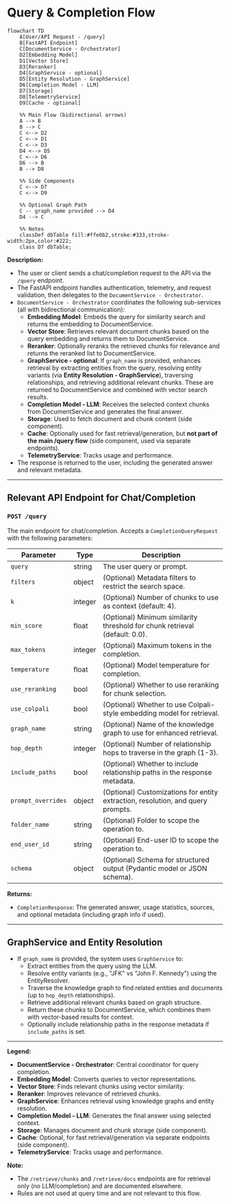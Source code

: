 # Query & Completion Flow

```mermaid
flowchart TD
    A[User/API Request - /query]
    B[FastAPI Endpoint]
    C[DocumentService - Orchestrator]
    D2[Embedding Model]
    D1[Vector Store]
    D3[Reranker]
    D4[GraphService - optional]
    D5[Entity Resolution - GraphService]
    D6[Completion Model - LLM]
    D7[Storage]
    D8[TelemetryService]
    D9[Cache - optional]

    %% Main Flow (bidirectional arrows)
    A --> B
    B --> C
    C <--> D2
    C <--> D1
    C <--> D3
    D4 <--> D5
    C <--> D6
    D6 --> B
    B --> D8

    %% Side Components
    C <--> D7
    C <--> D9

    %% Optional Graph Path
    C -- graph_name provided --> D4
    D4 --> C

    %% Notes
    classDef dbTable fill:#ffe0b2,stroke:#333,stroke-width:2px,color:#222;
    class D7 dbTable;
```

**Description:**
- The user or client sends a chat/completion request to the API via the `/query` endpoint.
- The FastAPI endpoint handles authentication, telemetry, and request validation, then delegates to the `DocumentService - Orchestrator`.
- `DocumentService - Orchestrator` coordinates the following sub-services (all with bidirectional communication):
  - **Embedding Model**: Embeds the query for similarity search and returns the embedding to DocumentService.
  - **Vector Store**: Retrieves relevant document chunks based on the query embedding and returns them to DocumentService.
  - **Reranker**: Optionally reranks the retrieved chunks for relevance and returns the reranked list to DocumentService.
  - **GraphService - optional**: If `graph_name` is provided, enhances retrieval by extracting entities from the query, resolving entity variants (via **Entity Resolution - GraphService**), traversing relationships, and retrieving additional relevant chunks. These are returned to DocumentService and combined with vector search results.
  - **Completion Model - LLM**: Receives the selected context chunks from DocumentService and generates the final answer.
  - **Storage**: Used to fetch document and chunk content (side component).
  - **Cache**: Optionally used for fast retrieval/generation, but **not part of the main /query flow** (side component, used via separate endpoints).
  - **TelemetryService**: Tracks usage and performance.
- The response is returned to the user, including the generated answer and relevant metadata.

---

## Relevant API Endpoint for Chat/Completion

### `POST /query`
The main endpoint for chat/completion. Accepts a `CompletionQueryRequest` with the following parameters:

| Parameter         | Type      | Description |
|-------------------|-----------|-------------|
| `query`           | string    | The user query or prompt. |
| `filters`         | object    | (Optional) Metadata filters to restrict the search space. |
| `k`               | integer   | (Optional) Number of chunks to use as context (default: 4). |
| `min_score`       | float     | (Optional) Minimum similarity threshold for chunk retrieval (default: 0.0). |
| `max_tokens`      | integer   | (Optional) Maximum tokens in the completion. |
| `temperature`     | float     | (Optional) Model temperature for completion. |
| `use_reranking`   | bool      | (Optional) Whether to use reranking for chunk selection. |
| `use_colpali`     | bool      | (Optional) Whether to use Colpali-style embedding model for retrieval. |
| `graph_name`      | string    | (Optional) Name of the knowledge graph to use for enhanced retrieval. |
| `hop_depth`       | integer   | (Optional) Number of relationship hops to traverse in the graph (1-3). |
| `include_paths`   | bool      | (Optional) Whether to include relationship paths in the response metadata. |
| `prompt_overrides`| object    | (Optional) Customizations for entity extraction, resolution, and query prompts. |
| `folder_name`     | string    | (Optional) Folder to scope the operation to. |
| `end_user_id`     | string    | (Optional) End-user ID to scope the operation to. |
| `schema`          | object    | (Optional) Schema for structured output (Pydantic model or JSON schema). |

**Returns:**
- `CompletionResponse`: The generated answer, usage statistics, sources, and optional metadata (including graph info if used).

---

## GraphService and Entity Resolution
- If `graph_name` is provided, the system uses `GraphService` to:
  - Extract entities from the query using the LLM.
  - Resolve entity variants (e.g., "JFK" vs "John F. Kennedy") using the EntityResolver.
  - Traverse the knowledge graph to find related entities and documents (up to `hop_depth` relationships).
  - Retrieve additional relevant chunks based on graph structure.
  - Return these chunks to DocumentService, which combines them with vector-based results for context.
  - Optionally include relationship paths in the response metadata if `include_paths` is set.

---

**Legend:**
- **DocumentService - Orchestrator**: Central coordinator for query completion.
- **Embedding Model**: Converts queries to vector representations.
- **Vector Store**: Finds relevant chunks using vector similarity.
- **Reranker**: Improves relevance of retrieved chunks.
- **GraphService**: Enhances retrieval using knowledge graphs and entity resolution.
- **Completion Model - LLM**: Generates the final answer using selected context.
- **Storage**: Manages document and chunk storage (side component).
- **Cache**: Optional, for fast retrieval/generation via separate endpoints (side component).
- **TelemetryService**: Tracks usage and performance.

**Note:**
- The `/retrieve/chunks` and `/retrieve/docs` endpoints are for retrieval only (no LLM/completion) and are documented elsewhere.
- Rules are not used at query time and are not relevant to this flow.
